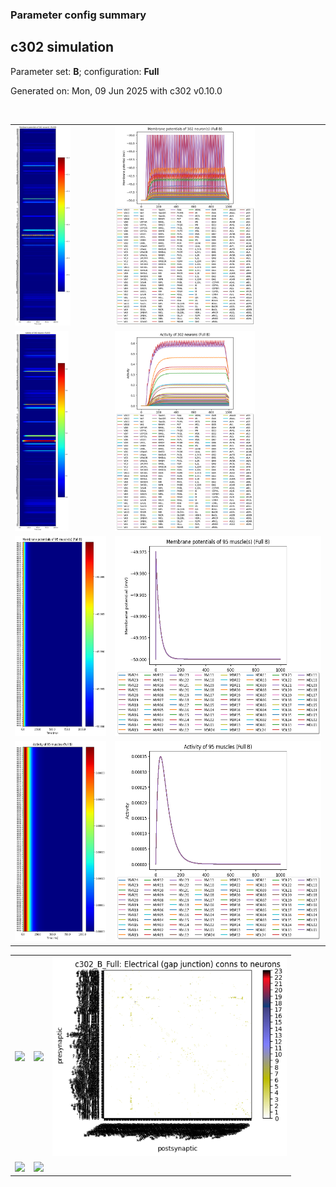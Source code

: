 ### Parameter config summary 
<h2>c302 simulation</h2>
<p>Parameter set: <b>B</b>; configuration: <b>Full</b></p>
<p>Generated on: Mon, 09 Jun 2025 with c302 v0.10.0</p><br/>
<table>

<tr>
  <td><a href="images/neurons_B_Full.png"><img alt=" " src="images/neurons_B_Full.png" height="320"/></a></td>
  <td><a href="images/traces_neuron_Full_B.png"><img alt=" " src="images/traces_neuron_Full_B.png" height="320"/></a></td>
</tr>

<tr>
  <td><a href="images/neuron_activity_B_Full.png"><img alt=" " src="images/neuron_activity_B_Full.png" height="320"/></a></td>
  <td><a href="images/traces_neuron_activity_Full_B.png"><img alt=" " src="images/traces_neuron_activity_Full_B.png" height="320"/></a></td>
</tr>

<tr>
  <td><a href="images/muscles_B_Full.png"><img alt=" " src="images/muscles_B_Full.png" height="320"/></a></td>
  <td><a href="images/traces_muscles_Full_B.png"><img alt=" " src="images/traces_muscles_Full_B.png" height="320"/></a></td>
</tr>

<tr>
  <td><a href="images/muscle_activity_B_Full.png"><img alt=" " src="images/muscle_activity_B_Full.png" height="320"/></a></td>
  <td><a href="images/traces_muscles_activity_Full_B.png"><img alt=" " src="images/traces_muscles_activity_Full_B.png" height="320"/></a></td>
</tr>
</table>
<table>

<tr><td><a href="images/c302_B_Full_exc_to_neurons.png"><img alt=" " src="images/c302_B_Full_exc_to_neurons.png" height="320"/></a></td>

  <td><a href="images/c302_B_Full_inh_to_neurons.png"><img alt=" " src="images/c302_B_Full_inh_to_neurons.png" height="320"/></a></td>

  <td><a href="images/c302_B_Full_elec_neurons_neurons.png"><img alt=" " src="images/c302_B_Full_elec_neurons_neurons.png" height="320"/></a></td></tr>

<tr><td><a href="images/c302_B_Full_exc_to_muscles.png"><img alt=" " src="images/c302_B_Full_exc_to_muscles.png" height="320"/></a></td>

  <td><a href="images/c302_B_Full_inh_to_muscles.png"><img alt=" " src="images/c302_B_Full_inh_to_muscles.png" height="320"/></a></td></tr>
</table>
